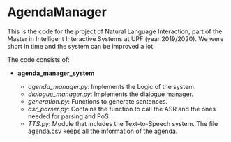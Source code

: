 # AgendaManager
This is the code for the project of Natural Language Interaction, part of the Master in Intelligent Interactive Systems at UPF (year 2019/2020). We were short in time and the system can be improved a lot. 

The code consists of:

* **agenda_manager_system**

    - *agenda_manager.py*: Implements the Logic of the system.
    - *dialogue_manager.py*: Implements the dialogue manager.
    - *generation.py*: Functions to generate sentences.
    - *asr_parser.py*: Contains the function to call the ASR and the ones needed for parsing and PoS
    - *TTS.py*: Module that includes the Text-to-Speech system.
The file agenda.csv keeps all the information of the agenda.
